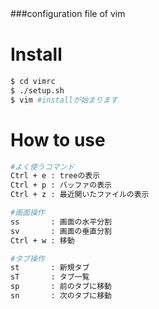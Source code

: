 ###configuration file of vim
　
# Install
```sh
$ cd vimrc
$ ./setup.sh
$ vim #installが始まります
```

# How to use
```sh
#よく使うコマンド
Ctrl + e : treeの表示
Ctrl + p : バッファの表示
Ctrl + z : 最近開いたファイルの表示

#画面操作
ss       : 画面の水平分割
sv       : 画面の垂直分割
Ctrl + w : 移動

#タブ操作
st       : 新規タブ
sT       : タブ一覧
sp       : 前のタブに移動
sn       : 次のタブに移動
```
